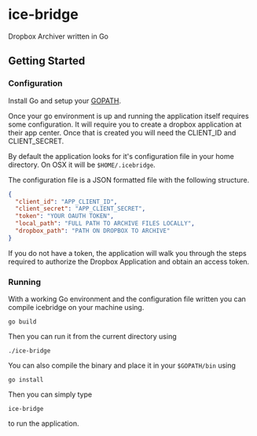 # ice-bridge

Dropbox Archiver written in Go

## Getting Started

### Configuration

Install Go and setup your [GOPATH](http://golang.org/doc/code.html#GOPATH).

Once your go environment is up and running the application itself requires some
configuration. It will require you to create a dropbox application at their app
center. Once that is created you will need the CLIENT_ID and CLIENT_SECRET.

By default the application looks for it's configuration file in your home
directory. On OSX it will be `$HOME/.icebridge`.

The configuration file is a JSON formatted file with the following structure.

```json
{
  "client_id": "APP_CLIENT_ID",
  "client_secret": "APP_CLIENT_SECRET",
  "token": "YOUR OAUTH TOKEN",
  "local_path": "FULL PATH TO ARCHIVE FILES LOCALLY",
  "dropbox_path": "PATH ON DROPBOX TO ARCHIVE"
}
```

If you do not have a token, the application will walk you through the steps
required to authorize the Dropbox Application and obtain an access token.

### Running

With a working Go environment and the configuration file written you can
compile icebridge on your machine using.

```shell
go build
```

Then you can run it from the current directory using
```shell
./ice-bridge
```

You can also compile the binary and place it in your `$GOPATH/bin` using

```shell
go install
```

Then you can simply type
```shell
ice-bridge
```
to run the application.

